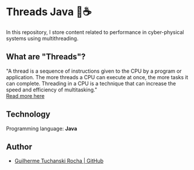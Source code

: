 
# Threads Java 🧵☕

In this repository, I store content related to performance in cyber-physical systems using multithreading.

## What are "Threads"?

"A thread is a sequence of instructions given to the CPU by a program or application. The more threads a CPU can execute at once, the more tasks it can complete. Threading in a CPU is a technique that can increase the speed and efficiency of multitasking."
<br>
[Read more here](https://www.liquidweb.com/blog/difference-cpu-cores-thread/#:~:text=A%20thread%20is%20a%20sequence,speed%20and%20efficiency%20of%20multitasking.)

## Technology

Programming language: **Java**

## Author

- [Guilherme Tuchanski Rocha | GitHub](https://github.com/tuchanski)
